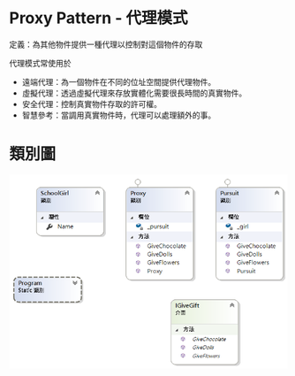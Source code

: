 # Proxy Pattern - 代理模式

定義：為其他物件提供一種代理以控制對這個物件的存取

代理模式常使用於

* 遠端代理：為一個物件在不同的位址空間提供代理物件。
* 虛擬代理：透過虛擬代理來存放實體化需要很長時間的真實物件。
* 安全代理：控制真實物件存取的許可權。
* 智慧參考：當調用真實物件時，代理可以處理額外的事。

# 類別圖

![代理模式](https://github.com/BryanYu/DesignPatternPractice/blob/master/Proxy/ClassDiagram1.png)
